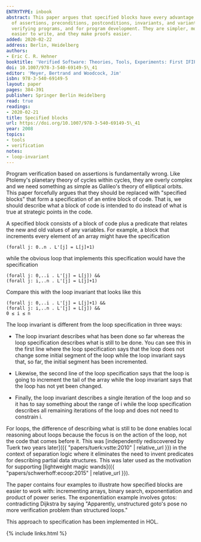 ```yaml
---
ENTRYTYPE: inbook
abstract: This paper argues that specified blocks have every advantage over the combination
  of assertions, preconditions, postconditions, invariants, and variants, both for
  verifying programs, and for program development. They are simpler, more general,
  easier to write, and they make proofs easier.
added: 2020-02-22
address: Berlin, Heidelberg
authors:
- Eric C. R. Hehner
booktitle: 'Verified Software: Theories, Tools, Experiments: First IFIP TC 2/WG 2.3 Conference, VSTTE 2005, Zurich, Switzerland, October 10-13, 2005, Revised Selected Papers and Discussions'
doi: 10.1007/978-3-540-69149-5\_41
editor: 'Meyer, Bertrand and Woodcock, Jim'
isbn: 978-3-540-69149-5
layout: paper
pages: 384-391
publisher: Springer Berlin Heidelberg
read: true
readings:
- 2020-02-21
title: Specified blocks
url: https://doi.org/10.1007/978-3-540-69149-5\_41
year: 2008
topics:
- tools
- verification
notes:
- loop-invariant
---
```


Program verification based on assertions is fundamentally wrong.
Like Ptolemy's planetary theory of cycles within cycles, they
are overly complex and we need something as simple as
Galileo's theory of elliptical orbits.
This paper forcefully argues that they should be replaced
with "specified blocks" that form a specification of
an entire block of code.
That is, we should describe what a block of code
is intended to do instead of what is true at strategic points
in the code.

A specified block consists of a block of code plus a
predicate that relates the new and old values of any variables.
For example, a block that increments every element of an array
might have the specification

    (forall j: 0..n . L'[j] = L[j]+1)

while the obvious loop that implements this specification would have
the specification

    (forall j: 0,..i . L'[j] = L[j]) &&
    (forall j: i,..n . L'[j] = L[j]+1)

Compare this with the loop invariant that looks like this

    (forall j: 0,..i . L'[j] = L[j]+1) &&
    (forall j: i,..n . L'[j] = L[j]) &&
    0 ≤ i ≤ n

The loop invariant is different from the loop specification in three ways:

- The loop invariant describes what has been done so far
  whereas the loop specification describes what is still to be done.
  You can see this in the first line where the loop specification
  says that the loop does not change some initial segment of the loop
  while the loop invariant says that, so far, the initial segment
  has been incremented.

- Likewise, the second line of the loop specification says that the
  loop is going to increment the tail of the array while the loop
  invariant says that the loop has not yet been changed.

- Finally, the loop invariant describes a single iteration of the loop
  and so it has to say something about the range of i while the loop
  specification describes all remaining iterations of the loop
  and does not need to constrain i.

For loops, the difference of describing what is still to be done
enables local reasoning about loops because the focus is on
the action of the loop, not the code that comes before it.
This was
[independently rediscovered by Tuerk two years later]({{ "papers/tuerk:vstte:2010" | relative_url }})
in the context of separation logic
where it eliminates the need to invent predicates for describing
partial data structures.
This was later used as the motivation for supporting
[lightweight magic wands]({{ "papers/schwerhoff:ecoop:2015" | relative_url }}).

The paper contains four examples to illustrate how specified blocks
are easier to work with: incrementing arrays, binary search, exponentiation
and product of power series.
The exponentiation example involves gotos: contradicting Dijkstra by saying
"Apparently, unstructured goto's pose no more verification problem
than structured loops."

This approach to specification has been implemented in HOL.

{% include links.html %}
